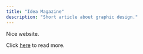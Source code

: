 ```yaml
---
title: "Idea Magazine"
description: "Short article about graphic design."
---
```


Nice website.

Click <a href="http://www.idea-mag.com/en/">here</a> to read more.
